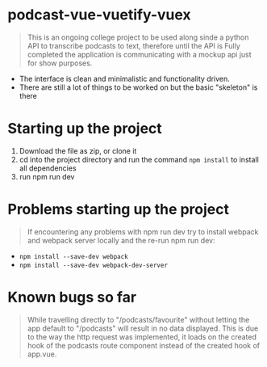 # podcast-vue-vuetify-vuex

>This is an ongoing college project to be used along sinde a python API to transcribe podcasts to text, therefore until the API is Fully completed the application is communicating with a mockup api just for show purposes.
- The interface is clean and minimalistic and functionality driven.
- There are still a lot of things to be worked on but the basic "skeleton" is there

# Starting up the project
1. Download the file as zip, or clone it
1. cd into the project directory and run the command `npm install`  to install all dependencies
1. run npm run dev

# Problems starting up the project 

> If encountering any problems with npm run dev try to install webpack and webpack server locally and the re-run npm run dev:

* `npm install --save-dev webpack`
* `npm install --save-dev webpack-dev-server`

# Known bugs so far
> While travelling directly to "/podcasts/favourite" without letting the app default to "/podcasts" will result in no data displayed.
>This is due to the way the http request was implemented, it loads on the created hook of the podcasts route component instead of the created hook of app.vue.



